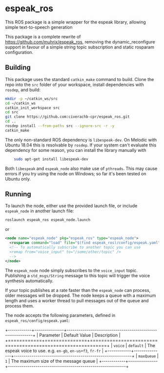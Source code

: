 espeak_ros
======================================

This ROS package is a simple wrapper for the espeak library, allowing
simple text-to-speech generation

This package is a complete rewrite of https://github.com/muhrix/espeak_ros,
removing the dynamic_reconfigure support in favour of a simple string topic
subscription and static rosparam configuration.

Building
------------------------

This package uses the standard `catkin_make` command to build.  Clone the repo
into the `src` folder of your workspace, install dependencies with `rosdep`,
and build:

```bash
mkdir -p ~/catkin_ws/src
cd ~/catkin_ws
catkin_init_workspace src
cd src
git clone https://github.com:civerachb-cpr/espeak_ros.git
cd ..
rosdep install --from-paths src --ignore-src -r -y
catkin_make
```

The only non-standard ROS dependency is `libespeak-dev`.  On Melodic with
Ubuntu 18.04 this is resolvable by `rosdep`.  If your system can't evaluate
this dependency for some reason, you can install the library manually with

```bash
    sudo apt-get install libespeak-dev
```

Both `libespeak` and `espeak_node` also make use of `pthreads`.  This may
cause errors if you try using the node on Windows; so far it's been tested
on Ubuntu only.


Running
----------

To launch the node, either use the provided launch file, or include `espeak_node`
in another launch file:

```bash
roslaunch espeak_ros espeak_node.launch
```

or

```xml
<node name="espeak_node" pkg="espeak_ros" type="espeak_node">
  <rosparam command="load" file="$(find espeak_ros)/config/espeak.yaml" />
  <!-- To automatically subscribe to another topic you can use
  <remap from="voice_input" to="/some/other/topic" />
  -->
</node>
```

The `espeak_node` node simply subscribes to the `voice_input` topic.  Publishing
a `std_msgs/String` message to this topic will trigger the voice synthesis
automatically.

If your topic publishes at a rate faster than the `espeak_node` can process, older
messages will be dropped.  The node keeps a queue with a maximum length and uses
a worker thread to pull messages out of the queue and process them.

The node accepts the following parameters, defined in `espeak_ros/config/espeak.yaml`:

+------------+---------------+------------------------------------------------------------+
| Parameter  | Default Value | Description                                                |
+============+===============+============================================================+
| `voice`    | `default`     | The espeak voice to use. e.g. `en-gb`, `en-us+f3`, `fr-fr` |
+------------+---------------+------------------------------------------------------------+
| `maxQueue` | `1`           | The maximum size of the message queue                      |
+------------+---------------+------------------------------------------------------------+
